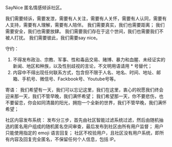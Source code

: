 SayNice 匿名情感倾诉社区。

我们需要倾诉，需要发泄，需要有人关注，需要有人关怀，需要有人认同，需要有人支持，需要有人理解，需要有人陪伴。
我们需要真实，我们也需要距离； 我们需要安全，我们也需要放肆。
我们需要我们存在于这个世间，我们也需要我们不被人打扰。
我们需要彼此，我们需要say nice。

守约：
1. 不得发布政治、宗教、军事、性和毒品交易、赌博、暴力和血腥、未经证实的新闻、地区和种族，以及性别歧视的言论，不文明用语请用 * 号替代；
2. 内容中不得出现任何联系方式，包含但不限于人名、地名、时间、地址、邮箱、手机号、微信号、Fackbook号、Youtube号等。

寄语：
我们希望有一天，我们可以忘记这里，我们在这里，衷心的祝愿我们终会迎来那一天，我们不管早晚，我们满怀希望；
我们希望那一天，你不要悲伤，也不要留恋，你会如同清晨的阳光，拥抱一个全新的世界，我们不管早晚，我们满怀希望；

社区内容发布系统：
发布分三步，首先由社区智能过滤系统过滤，然后由随机抽选的匿名用户组成的随机匿名空间审查，最后发布到社区由所有用户监督；
用户只能使用指定的 emoji 语言回复；
社区不校验用户，且社区没有用户系统，即所有内容及回复完全匿名，不保留任何个人信息，包括 IP。

